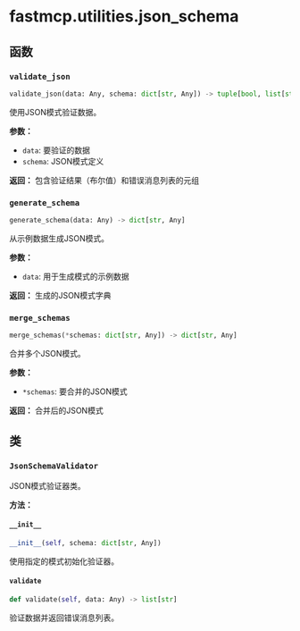 # fastmcp.utilities.json_schema

## 函数

### `validate_json`

```python
validate_json(data: Any, schema: dict[str, Any]) -> tuple[bool, list[str]]
```

使用JSON模式验证数据。

**参数：**
- `data`: 要验证的数据
- `schema`: JSON模式定义

**返回：**
包含验证结果（布尔值）和错误消息列表的元组

### `generate_schema`

```python
generate_schema(data: Any) -> dict[str, Any]
```

从示例数据生成JSON模式。

**参数：**
- `data`: 用于生成模式的示例数据

**返回：**
生成的JSON模式字典

### `merge_schemas`

```python
merge_schemas(*schemas: dict[str, Any]) -> dict[str, Any]
```

合并多个JSON模式。

**参数：**
- `*schemas`: 要合并的JSON模式

**返回：**
合并后的JSON模式

## 类

### `JsonSchemaValidator`

JSON模式验证器类。

**方法：**

#### `__init__`

```python
__init__(self, schema: dict[str, Any])
```

使用指定的模式初始化验证器。

#### `validate`

```python
def validate(self, data: Any) -> list[str]
```

验证数据并返回错误消息列表。